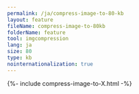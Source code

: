 ```yaml
---
permalink: /ja/compress-image-to-80-kb
layout: feature
fileName: compress-image-to-80kb
folderName: feature
tool: imgcompression
lang: ja
size: 80
type: kb
nointernationalization: true
---
```

{%- include compress-image-to-X.html -%}       

